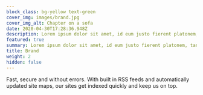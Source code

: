 ```yaml
---
block_class: bg-yellow text-green
cover_img: images/brand.jpg
cover_img_alt: Chapter on a sofa
date: 2020-04-30T17:28:36.948Z
description: Lorem ipsum dolor sit amet, id eum justo fierent platonem, tantas iriure interpretaris nec in. Sensibus convenire splendide eu nec, posse summo euismod te qui.
featured: true
summary: Lorem ipsum dolor sit amet, id eum justo fierent platonem, tantas iriure interpretaris nec in. Sensibus convenire splendide eu nec, posse summo euismod te qui.
title: Brand
weight: 2
hidden: false
---
```


Fast, secure and without errors. With built in RSS feeds and automatically updated site maps, our sites get indexed quickly and keep us on top.
